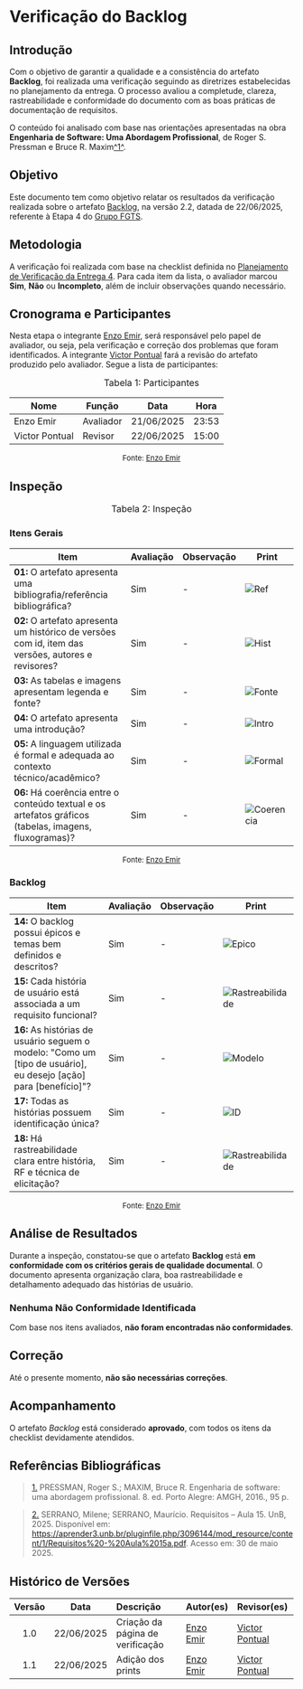 # Verificação do Backlog

## Introdução

Com o objetivo de garantir a qualidade e a consistência do artefato **Backlog**, foi realizada uma verificação seguindo as diretrizes estabelecidas no planejamento da entrega. O processo avaliou a completude, clareza, rastreabilidade e conformidade do documento com as boas práticas de documentação de requisitos.

O conteúdo foi analisado com base nas orientações apresentadas na obra **Engenharia de Software: Uma Abordagem Profissional**, de Roger S. Pressman e Bruce R. Maxim<a id="anchor_1" href="#REF1">^1^</a>.

## Objetivo

Este documento tem como objetivo relatar os resultados da verificação realizada sobre o artefato [Backlog](https://requisitos-de-software.github.io/2025.1-FGTS/Modelagem-II/Product-Backlog/), na versão 2.2, datada de 22/06/2025, referente à Etapa 4 do [Grupo FGTS](https://github.com/Requisitos-de-Software/2025.1-FGTS).

## Metodologia

A verificação foi realizada com base na checklist definida no [Planejamento de Verificação da Entrega 4](https://requisitos-de-software.github.io/2025.1-FGTS/Verificacao/Grupo/Entrega-4/planejamento-verificacao-entrega-4/). Para cada item da lista, o avaliador marcou **Sim**, **Não** ou **Incompleto**, além de incluir observações quando necessário.

## Cronograma e Participantes

Nesta etapa o integrante [Enzo Emir](https://github.com/EnzoEmir), será responsável pelo papel de avaliador, ou seja, pela verificação e correção dos problemas que foram identificados. A integrante [Victor Pontual](https://github.com/) fará a revisão do artefato produzido pelo avaliador. Segue a lista de participantes:

<font size="3"><p style="text-align: center">Tabela 1: Participantes</p></font>

<div align="center">

<table>
  <thead>
    <tr>
      <th>Nome</th>
      <th>Função</th>
      <th>Data</th>
      <th>Hora</th>
    </tr>
  </thead>
  <tbody>
    <tr>
      <td> Enzo Emir </td>
      <td> Avaliador </td>
      <td> 21/06/2025 </td>
      <td> 23:53 </td>
    </tr>
    <tr>
      <td> Victor Pontual </td>
      <td> Revisor </td>
      <td> 22/06/2025 </td>
      <td> 15:00 </td>
    </tr>
  </tbody>
</table>

</div>

<font size="2"><p style="text-align: center">Fonte: [Enzo Emir](https://github.com/EnzoEmir)</p></font>

## Inspeção

<font size="3"><p style="text-align: center">Tabela 2: Inspeção</p></font>

### Itens Gerais

| Item | Avaliação | Observação | Print |
|----|---------|-----------|--------|
| **01:** O artefato apresenta uma bibliografia/referência bibliográfica? | Sim | - | ![Ref](https://github.com/Requisitos-de-Software/2025.1-FGTS/blob/main/docs/assets/Verificacao/ref_back.png?raw=true) |
| **02:** O artefato apresenta um histórico de versões com id, item das versões, autores e revisores? | Sim | - | ![Hist](https://github.com/Requisitos-de-Software/2025.1-FGTS/blob/main/docs/assets/Verificacao/hist_back.png?raw=true) |
| **03:** As tabelas e imagens apresentam legenda e fonte? | Sim | - | ![Fonte](https://github.com/Requisitos-de-Software/2025.1-FGTS/blob/main/docs/assets/Verificacao/fonte_back.png?raw=true) |
| **04:** O artefato apresenta uma introdução? | Sim | - | ![Intro](https://github.com/Requisitos-de-Software/2025.1-FGTS/blob/main/docs/assets/Verificacao/intro_back.png?raw=true) |
| **05:** A linguagem utilizada é formal e adequada ao contexto técnico/acadêmico? | Sim | - | ![Formal](https://github.com/Requisitos-de-Software/2025.1-FGTS/blob/main/docs/assets/Verificacao/intro_back.png?raw=true) |
| **06:** Há coerência entre o conteúdo textual e os artefatos gráficos (tabelas, imagens, fluxogramas)? | Sim | - | ![Coerencia](https://github.com/Requisitos-de-Software/2025.1-FGTS/blob/main/docs/assets/Verificacao/fonte_back.png?raw=true) |

<font size="2"><p style="text-align: center">Fonte: [Enzo Emir](https://github.com/EnzoEmir)</p></font>

### Backlog

| Item | Avaliação | Observação | Print |
|----|---------|-----------|--------|
| **14:** O backlog possui épicos e temas bem definidos e descritos? | Sim | - | ![Epico](https://github.com/Requisitos-de-Software/2025.1-FGTS/blob/main/docs/assets/Verificacao/epico_back.png?raw=true) |
| **15:** Cada história de usuário está associada a um requisito funcional? | Sim | - | ![Rastreabilidade](https://github.com/Requisitos-de-Software/2025.1-FGTS/blob/main/docs/assets/Verificacao/rastre_back.png?raw=true) |
| **16:** As histórias de usuário seguem o modelo: "Como um [tipo de usuário], eu desejo [ação] para [benefício]"? | Sim | - | ![Modelo](https://github.com/Requisitos-de-Software/2025.1-FGTS/blob/main/docs/assets/Verificacao/eu_back.png?raw=true) |
| **17:** Todas as histórias possuem identificação única? | Sim | - | ![ID](https://github.com/Requisitos-de-Software/2025.1-FGTS/blob/main/docs/assets/Verificacao/id_back.png?raw=true) |
| **18:** Há rastreabilidade clara entre história, RF e técnica de elicitação? | Sim | - | ![Rastreabilidade](https://github.com/Requisitos-de-Software/2025.1-FGTS/blob/main/docs/assets/Verificacao/rastre_back.png?raw=true) |

<font size="2"><p style="text-align: center">Fonte: [Enzo Emir](https://github.com/EnzoEmir)</p></font>


## Análise de Resultados

Durante a inspeção, constatou-se que o artefato **Backlog** está **em conformidade com os critérios gerais de qualidade documental**. O documento apresenta organização clara, boa rastreabilidade e detalhamento adequado das histórias de usuário.

### Nenhuma Não Conformidade Identificada

Com base nos itens avaliados, **não foram encontradas não conformidades**.

## Correção

Até o presente momento, **não são necessárias correções**.

## Acompanhamento

O artefato *Backlog* está considerado **aprovado**, com todos os itens da checklist devidamente atendidos.

## Referências Bibliográficas

> <a id="REF1" href="#anchor_1">1.</a>  PRESSMAN, Roger S.; MAXIM, Bruce R. Engenharia de software: uma abordagem profissional. 8. ed. Porto Alegre: AMGH, 2016., 95 p.

> <a id="REF2" href="#anchor_2">2.</a>  SERRANO, Milene; SERRANO, Maurício. Requisitos – Aula 15. UnB, 2025. Disponível em: https://aprender3.unb.br/pluginfile.php/3096144/mod_resource/content/1/Requisitos%20-%20Aula%2015a.pdf. Acesso em: 30 de maio 2025.

## Histórico de Versões

| Versão | Data       | Descrição                         | Autor(es)    | Revisor(es)  |
|:-----: | :--------: | :------------------------------- | :---------- | :---------- |
| 1.0    | 22/06/2025 | Criação da página de verificação | [Enzo Emir](https://github.com/EnzoEmir)   | [Victor Pontual](https://github.com/) |
| 1.1 | 22/06/2025 | Adição dos prints | [Enzo Emir](https://github.com/EnzoEmir) | [Victor Pontual](https://github.com/) |
